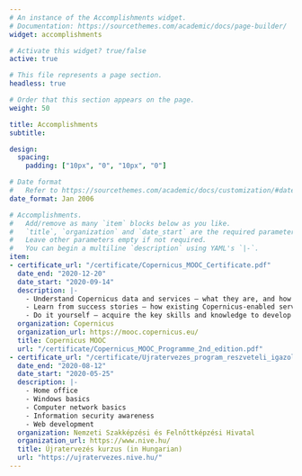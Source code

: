 ```yaml
---
# An instance of the Accomplishments widget.
# Documentation: https://sourcethemes.com/academic/docs/page-builder/
widget: accomplishments

# Activate this widget? true/false
active: true

# This file represents a page section.
headless: true

# Order that this section appears on the page.
weight: 50

title: Accomplishments
subtitle:

design:
  spacing:
    padding: ["10px", "0", "10px", "0"]

# Date format
#   Refer to https://sourcethemes.com/academic/docs/customization/#date-format
date_format: Jan 2006

# Accomplishments.
#   Add/remove as many `item` blocks below as you like.
#   `title`, `organization` and `date_start` are the required parameters.
#   Leave other parameters empty if not required.
#   You can begin a multiline `description` using YAML's `|-`.
item:
- certificate_url: "/certificate/Copernicus_MOOC_Certificate.pdf"
  date_end: "2020-12-20"
  date_start: "2020-09-14"
  description: |-
    - Understand Copernicus data and services – what they are, and how they can be accessed and used.
    - Learn from success stories – how existing Copernicus-enabled services and applications have been developed and deployed.
    - Do it yourself – acquire the key skills and knowledge to develop and deploy Copernicus-enabled products and services and to navigate the Copernicus ecosystem.
  organization: Copernicus
  organization_url: https://mooc.copernicus.eu/
  title: Copernicus MOOC
  url: "/certificate/Copernicus_MOOC_Programme_2nd_edition.pdf"
- certificate_url: "/certificate/Ujratervezes_program_reszveteli_igazolas_200817.pdf"
  date_end: "2020-08-12"
  date_start: "2020-05-25"
  description: |-
    - Home office
    - Windows basics
    - Computer network basics
    - Information security awareness
    - Web development
  organization: Nemzeti Szakképzési és Felnőttképzési Hivatal
  organization_url: https://www.nive.hu/
  title: Újratervezés kurzus (in Hungarian)
  url: "https://ujratervezes.nive.hu/"
---
```

